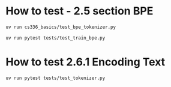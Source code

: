 # How to test - 2.5 section BPE
```sh
uv run cs336_basics/test_bpe_tokenizer.py

uv run pytest tests/test_train_bpe.py
```

# How to test 2.6.1 Encoding Text
```sh
uv run pytest tests/test_tokenizer.py
```